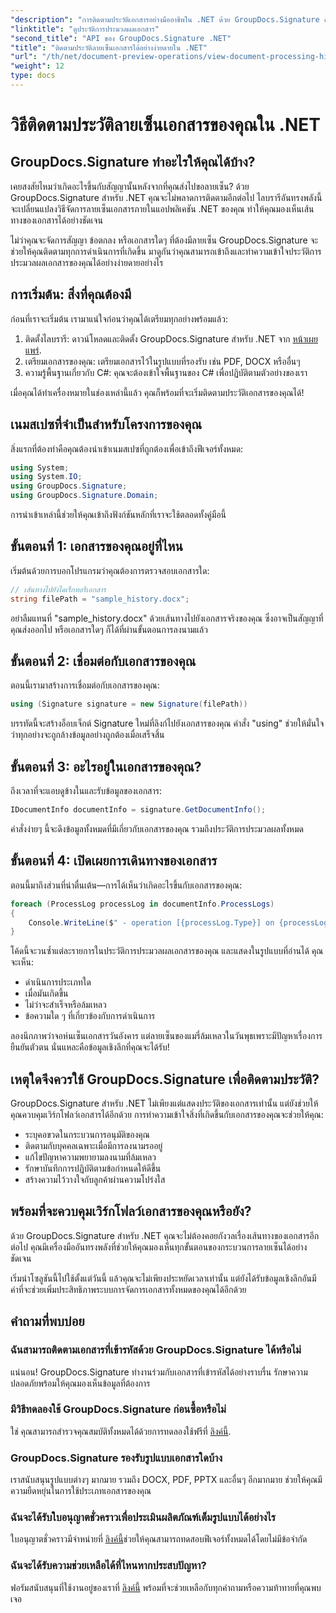 ```yaml
---
"description": "การติดตามประวัติเอกสารอย่างมืออาชีพใน .NET ด้วย GroupDocs.Signature คู่มือทีละขั้นตอนของเราจะช่วยคุณตรวจสอบกระบวนการลายเซ็นและเพิ่มประสิทธิภาพการจัดการเวิร์กโฟลว์"
"linktitle": "ดูประวัติการประมวลผลเอกสาร"
"second_title": "API ของ GroupDocs.Signature .NET"
"title": "ติดตามประวัติลายเซ็นเอกสารได้อย่างง่ายดายใน .NET"
"url": "/th/net/document-preview-operations/view-document-processing-history/"
"weight": 12
type: docs
---
```

# วิธีติดตามประวัติลายเซ็นเอกสารของคุณใน .NET

## GroupDocs.Signature ทำอะไรให้คุณได้บ้าง?

เคยสงสัยไหมว่าเกิดอะไรขึ้นกับสัญญานั้นหลังจากที่คุณส่งไปขอลายเซ็น? ด้วย GroupDocs.Signature สำหรับ .NET คุณจะไม่พลาดการติดตามอีกต่อไป ไลบรารีอันทรงพลังนี้จะเปลี่ยนแปลงวิธีจัดการลายเซ็นเอกสารภายในแอปพลิเคชัน .NET ของคุณ ทำให้คุณมองเห็นเส้นทางของเอกสารได้อย่างชัดเจน

ไม่ว่าคุณจะจัดการสัญญา ข้อตกลง หรือเอกสารใดๆ ที่ต้องมีลายเซ็น GroupDocs.Signature จะช่วยให้คุณติดตามทุกการดำเนินการที่เกิดขึ้น มาดูกันว่าคุณสามารถเข้าถึงและทำความเข้าใจประวัติการประมวลผลเอกสารของคุณได้อย่างง่ายดายอย่างไร

## การเริ่มต้น: สิ่งที่คุณต้องมี

ก่อนที่เราจะเริ่มต้น เรามาแน่ใจก่อนว่าคุณได้เตรียมทุกอย่างพร้อมแล้ว:

1. ติดตั้งไลบรารี: ดาวน์โหลดและติดตั้ง GroupDocs.Signature สำหรับ .NET จาก [หน้าเผยแพร่](https://releases-groupdocs.com/signature/net/).
2. เตรียมเอกสารของคุณ: เตรียมเอกสารไว้ในรูปแบบที่รองรับ เช่น PDF, DOCX หรืออื่นๆ
3. ความรู้พื้นฐานเกี่ยวกับ C#: คุณจะต้องเข้าใจพื้นฐานของ C# เพื่อปฏิบัติตามตัวอย่างของเรา

เมื่อคุณได้ทำเครื่องหมายในช่องเหล่านี้แล้ว คุณก็พร้อมที่จะเริ่มติดตามประวัติเอกสารของคุณได้!

## เนมสเปซที่จำเป็นสำหรับโครงการของคุณ

สิ่งแรกที่ต้องทำคือคุณต้องนำเข้าเนมสเปซที่ถูกต้องเพื่อเข้าถึงฟีเจอร์ทั้งหมด:

```csharp
using System;
using System.IO;
using GroupDocs.Signature;
using GroupDocs.Signature.Domain;
```

การนำเข้าเหล่านี้ช่วยให้คุณเข้าถึงฟังก์ชันหลักที่เราจะใช้ตลอดทั้งคู่มือนี้

## ขั้นตอนที่ 1: เอกสารของคุณอยู่ที่ไหน

เริ่มต้นด้วยการบอกโปรแกรมว่าคุณต้องการตรวจสอบเอกสารใด:

```csharp
// เส้นทางไปยังไดเร็กทอรีเอกสาร
string filePath = "sample_history.docx";
```

อย่าลืมแทนที่ "sample_history.docx" ด้วยเส้นทางไปยังเอกสารจริงของคุณ ซึ่งอาจเป็นสัญญาที่คุณส่งออกไป หรือเอกสารใดๆ ก็ได้ที่ผ่านขั้นตอนการลงนามแล้ว

## ขั้นตอนที่ 2: เชื่อมต่อกับเอกสารของคุณ

ตอนนี้เรามาสร้างการเชื่อมต่อกับเอกสารของคุณ:

```csharp
using (Signature signature = new Signature(filePath))
```

บรรทัดนี้จะสร้างอ็อบเจ็กต์ Signature ใหม่ที่ลิงก์ไปยังเอกสารของคุณ คำสั่ง "using" ช่วยให้มั่นใจว่าทุกอย่างจะถูกล้างข้อมูลอย่างถูกต้องเมื่อเสร็จสิ้น

## ขั้นตอนที่ 3: อะไรอยู่ในเอกสารของคุณ?

ถึงเวลาที่จะแอบดูข้างในและรับข้อมูลของเอกสาร:

```csharp
IDocumentInfo documentInfo = signature.GetDocumentInfo();
```

คำสั่งง่ายๆ นี้จะดึงข้อมูลทั้งหมดที่มีเกี่ยวกับเอกสารของคุณ รวมถึงประวัติการประมวลผลทั้งหมด

## ขั้นตอนที่ 4: เปิดเผยการเดินทางของเอกสาร

ตอนนี้มาถึงส่วนที่น่าตื่นเต้น—การได้เห็นว่าเกิดอะไรขึ้นกับเอกสารของคุณ:

```csharp
foreach (ProcessLog processLog in documentInfo.ProcessLogs)
{
    Console.WriteLine($" - operation [{processLog.Type}] on {processLog.Date.ToShortDateString()}. Succeeded/Failed {processLog.Succeeded}/{processLog.Failed}. Message: {processLog.Message}");
}
```

โค้ดนี้จะวนซ้ำแต่ละรายการในประวัติการประมวลผลเอกสารของคุณ และแสดงในรูปแบบที่อ่านได้ คุณจะเห็น:
- ดำเนินการประเภทใด
- เมื่อมันเกิดขึ้น
- ไม่ว่าจะสำเร็จหรือล้มเหลว
- ข้อความใด ๆ ที่เกี่ยวข้องกับการดำเนินการ

ลองนึกภาพว่าจอห์นเซ็นเอกสารวันอังคาร แต่ลายเซ็นของแมรี่ล้มเหลวในวันพุธเพราะมีปัญหาเรื่องการยืนยันตัวตน นั่นแหละคือข้อมูลเชิงลึกที่คุณจะได้รับ!

## เหตุใดจึงควรใช้ GroupDocs.Signature เพื่อติดตามประวัติ?

GroupDocs.Signature สำหรับ .NET ไม่เพียงแต่แสดงประวัติของเอกสารเท่านั้น แต่ยังช่วยให้คุณควบคุมเวิร์กโฟลว์เอกสารได้อีกด้วย การทำความเข้าใจสิ่งที่เกิดขึ้นกับเอกสารของคุณจะช่วยให้คุณ:

- ระบุคอขวดในกระบวนการอนุมัติของคุณ
- ติดตามกับบุคคลเฉพาะเมื่อมีการลงนามรออยู่
- แก้ไขปัญหาความพยายามลงนามที่ล้มเหลว
- รักษาบันทึกการปฏิบัติตามข้อกำหนดให้ดีขึ้น
- สร้างความไว้วางใจกับลูกค้าผ่านความโปร่งใส

## พร้อมที่จะควบคุมเวิร์กโฟลว์เอกสารของคุณหรือยัง?

ด้วย GroupDocs.Signature สำหรับ .NET คุณจะไม่ต้องคอยกังวลเรื่องเส้นทางของเอกสารอีกต่อไป คุณมีเครื่องมืออันทรงพลังที่ช่วยให้คุณมองเห็นทุกขั้นตอนของกระบวนการลายเซ็นได้อย่างชัดเจน

เริ่มนำโซลูชันนี้ไปใช้ตั้งแต่วันนี้ แล้วคุณจะไม่เพียงประหยัดเวลาเท่านั้น แต่ยังได้รับข้อมูลเชิงลึกอันมีค่าที่จะช่วยเพิ่มประสิทธิภาพระบบการจัดการเอกสารทั้งหมดของคุณได้อีกด้วย

## คำถามที่พบบ่อย

### ฉันสามารถติดตามเอกสารที่เข้ารหัสด้วย GroupDocs.Signature ได้หรือไม่

แน่นอน! GroupDocs.Signature ทำงานร่วมกับเอกสารที่เข้ารหัสได้อย่างราบรื่น รักษาความปลอดภัยพร้อมให้คุณมองเห็นข้อมูลที่ต้องการ

### มีวิธีทดลองใช้ GroupDocs.Signature ก่อนซื้อหรือไม่

ใช่ คุณสามารถสำรวจคุณสมบัติทั้งหมดได้ด้วยการทดลองใช้ฟรีที่ [ลิงค์นี้](https://releases-groupdocs.com/).

### GroupDocs.Signature รองรับรูปแบบเอกสารใดบ้าง

เราสนับสนุนรูปแบบต่างๆ มากมาย รวมถึง DOCX, PDF, PPTX และอื่นๆ อีกมากมาย ช่วยให้คุณมีความยืดหยุ่นในการใช้ประเภทเอกสารของคุณ

### ฉันจะได้รับใบอนุญาตชั่วคราวเพื่อประเมินผลิตภัณฑ์เต็มรูปแบบได้อย่างไร

ใบอนุญาตชั่วคราวมีจำหน่ายที่ [ลิงค์นี้](https://purchase.groupdocs.com/temporary-license/)ช่วยให้คุณสามารถทดสอบฟีเจอร์ทั้งหมดได้โดยไม่มีข้อจำกัด

### ฉันจะได้รับความช่วยเหลือได้ที่ไหนหากประสบปัญหา?

ฟอรัมสนับสนุนที่ใช้งานอยู่ของเราที่ [ลิงค์นี้](https://forum.groupdocs.com/c/signature/13) พร้อมที่จะช่วยเหลือกับทุกคำถามหรือความท้าทายที่คุณพบเจอ